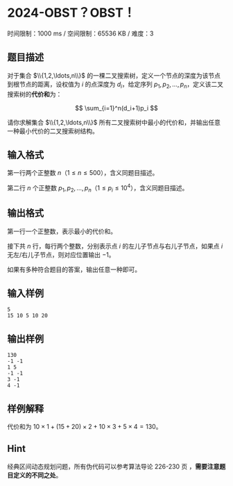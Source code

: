 # 2024-OBST？OBST！

时间限制：1000 ms / 空间限制：65536 KB / 难度：3

## 题目描述

对于集合 $\\{1,2,\ldots,n\\}$ 的一棵二叉搜索树，定义一个节点的深度为该节点到根节点的距离，设权值为 $i$ 的点深度为 $d_i$，给定序列 $p_1,p_2,\ldots,p_n$，定义该二叉搜索树的**代价和**为：

$$
\sum_{i=1}^n(d_i+1)p_i
$$

请你求解集合 $\\{1,2,\ldots,n\\}$ 所有二叉搜索树中最小的代价和，并输出任意一种最小代价的二叉搜索树结构。

## 输入格式

第一行两个正整数 $n$（$1 \leq n \leq 500$），含义同题目描述。

第二行 $n$  个正整数 $p_1,p_2,\ldots,p_n$（$1 \le p_i \le 10^4$），含义同题目描述。

## 输出格式

第一行一个正整数，表示最小的代价和。

接下共 $n$ 行，每行两个整数，分别表示点 $i$ 的左儿子节点与右儿子节点，如果点 $i$ 无左/右儿子节点，则对应位置输出 $-1$。

如果有多种符合题目的答案，输出任意一种即可。

## 输入样例

    5
    15 10 5 10 20

## 输出样例

    130
    -1 -1
    1 5
    -1 -1
    3 -1
    4 -1

## 样例解释

代价和为 $10 \times 1 + (15+20)  \times 2 + 10  \times 3 + 5 \times 4 = 130$。

## Hint

经典区间动态规划问题，所有伪代码可以参考算法导论 226-230 页 ，**需要注意题目定义的不同之处**。
